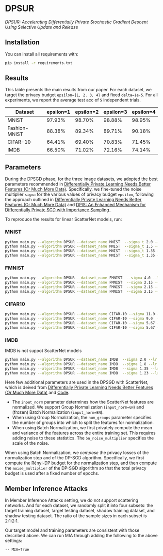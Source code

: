 # DPSUR


*DPSUR: Accelerating Differentially Private Stochastic Gradient Descent Using Selective Update and Release*</br>



## Installation

You can install all requirements with:
```bash
pip install -r requirements.txt
```




## Results

This table presents the main results from our paper. For each dataset, we target the privacy budget `epsilon={1, 2, 3, 4}` and fixed `delta=1e-5`.
For all experiments, we report the average test acc of `5` independent trials.


| Dataset       | epsilon=1 | epsilon=2 | epsilon=3 | epsilon=4 |
|---------------|-----------|-----------|-----------|-----------|
| MNIST         | 97.93%    | 98.70%    | 98.88%    | 98.95% 
| Fashion-MNIST | 88.38%    | 89.34%    | 89.71%    | 90.18%     
| CIFAR-10      | 64.41%    | 69.40%    | 70.83%    | 71.45% 
| IMDB          | 66.50%    | 71.02%    | 72.16%    | 74.14% 

## Parameters
During the DPSGD phase, for the three image datasets, we adopted the best parameters recommended 
in [Differentially Private Learning Needs Better Features (Or Much More Data)](http://arxiv.org/abs/2011.11660). Specifically, we fine-tuned the noise multiplier 
`sigma` for the various values of privacy budget `epsilon`, 
following the approach outlined in [Differentially Private Learning Needs Better Features (Or Much More Data)](http://arxiv.org/abs/2011.11660) and [DPIS: An Enhanced Mechanism for Differentially Private SGD with Importance Sampling
](https://arxiv.org/abs/2210.09634).

To reproduce the results for linear ScatterNet models, run:
### MNIST

```bash
python main.py --algorithm DPSUR --dataset_name MNIST  --sigma_t 2.0 --lr 2.0 --batch_size 1024  --C_v=0.001 --sigma_v=1.3 --bs_valid=256 --beta=-1 --input_norm=BN --bn_noise_multiplier=8 --use_scattering --eps=1.0
python main.py --algorithm DPSUR --dataset_name MNIST  --sigma_t 1.5 --lr 2.0 --batch_size 1024  --C_v=0.001 --sigma_v=1.0 --bs_valid=256 --beta=-1 --input_norm=BN --bn_noise_multiplier=8 --use_scattering --eps=2.0
python main.py --algorithm DPSUR --dataset_name MNIST  --sigma_t 1.35 --lr 2.0 --batch_size 1024 --C_v=0.001 --sigma_v=0.9 --bs_valid=256 --beta=-1 --input_norm=BN --bn_noise_multiplier=8 --use_scattering --eps=3.0
python main.py --algorithm DPSUR --dataset_name MNIST  --sigma_t 1.35 --lr 2.0 --batch_size 1024 --C_v=0.001 --sigma_v=0.8 --bs_valid=256 --beta=-1 --input_norm=BN --bn_noise_multiplier=8 --use_scattering --eps=4.0
```

### FMNIST

```bash
python main.py --algorithm DPSUR --dataset_name FMNIST  --sigma 4.0 --lr 4.0  --batch_size 2048 --C_v=0.001 --sigma_v=1.3 --bs_valid=256 --beta=-1 --input_norm=GroupNorm --num_groups=27 --use_scattering --eps=1.0
python main.py --algorithm DPSUR --dataset_name FMNIST  --sigma 2.15 --lr 4.0 --batch_size 2048 --C_v=0.001 --sigma_v=1.3 --bs_valid=256 --beta=-1 --input_norm=GroupNorm --num_groups=27 --use_scattering --eps=2.0
python main.py --algorithm DPSUR --dataset_name FMNIST  --sigma 2.15 --lr 4.0 --batch_size 2048 --C_v=0.001 --sigma_v=0.8 --bs_valid=256 --beta=-1 --input_norm=GroupNorm --num_groups=27 --use_scattering --eps=3.0
python main.py --algorithm DPSUR --dataset_name FMNIST  --sigma 2.15 --lr 4.0 --batch_size 2048 --C_v=0.001 --sigma_v=0.8 --bs_valid=256 --beta=-1 --input_norm=GroupNorm --num_groups=27 --use_scattering --eps=4.0
```

### CIFAR10

```bash
python main.py --algorithm DPSUR --dataset_name CIFAR-10 --sigma 11.0 --lr 4.0 --batch_size 8192 --C_v=0.001 --sigma_v=1.3 --bs_valid=256 --beta=-1 --input_norm=BN --bn_noise_multiplier=8 --use_scattering --eps=1.0
python main.py --algorithm DPSUR --dataset_name CIFAR-10 --sigma 9.0  --lr 4.0 --batch_size 8192 --C_v=0.001 --sigma_v=1.3 --bs_valid=256 --beta=-1 --input_norm=BN --bn_noise_multiplier=8 --use_scattering --eps=2.0
python main.py --algorithm DPSUR --dataset_name CIFAR-10 --sigma 5.67 --lr 4.0 --batch_size 8192 --C_v=0.001 --sigma_v=1.1 --bs_valid=256 --beta=-1 --input_norm=BN --bn_noise_multiplier=8 --use_scattering --eps=3.0
python main.py --algorithm DPSUR --dataset_name CIFAR-10 --sigma 5.67 --lr 4.0 --batch_size 8192 --C_v=0.001 --sigma_v=1.1 --bs_valid=256 --beta=-1 --input_norm=BN --bn_noise_multiplier=8 --use_scattering --eps=4.0
```

### IMDB
IMDB is not suppot ScatterNet models
```bash
python main.py --algorithm DPSUR --dataset_name IMDB  --sigma 2.0 --lr 0.02  --batch_size 1024 --C_v=0.001 --sigma_v=1.3 --bs_valid=256 --beta=-1 --eps=1.0
python main.py --algorithm DPSUR --dataset_name IMDB  --sigma 1.8 --lr 0.02  --batch_size 1024 --C_v=0.001 --sigma_v=1.2 --bs_valid=256 --beta=-1 --eps=2.0
python main.py --algorithm DPSUR --dataset_name IMDB  --sigma 1.35 --lr 0.02 --batch_size 1024 --C_v=0.001 --sigma_v=1.0 --bs_valid=256 --beta=-1 --eps=3.0
python main.py --algorithm DPSUR --dataset_name IMDB  --sigma 1.23 --lr 0.02 --batch_size 1024 --C_v=0.001 --sigma_v=0.9 --bs_valid=256 --beta=-1 --eps=4.0
```



Here few additional parameters are used in the DPSGD with ScatterNet, which is deived from [Differentially Private Learning Needs Better Features (Or Much More Data)](http://arxiv.org/abs/2011.11660) and 
[Code](https://github.com/ftramer/Handcrafted-DP). 
* The `input_norm` parameter determines how the ScatterNet features are normalized. 
We support Group Normalization (`input_norm=GN`) 
and (frozen) Batch Normalization (`input_norm=BN`).
* When using Group Normalization, the `num_groups` parameter specifies the number
of groups into which to split the features for normalization.
* When using Batch Normalization, we first privately compute the mean and variance
of the features across the entire training set. This requires adding noise to 
these statistics. The `bn_noise_multiplier` specifies the scale of the noise. 

When using Batch Normalization, we *compose* the privacy losses of the 
normalization step and of the DP-SGD algorithm.
Specifically, we first compute the Rényi-DP budget for the normalization step, 
and then compute the `noise_multiplier` of the DP-SGD algorithm so that the total
privacy budget is used after a fixed number of epochs.

## Member Inference Attacks
In Member Inference Attacks setting, we do not support scattering networks.
And for each dataset, we randomly split it into four subsets: the target training dataset, target testing dataset, shadow training dataset, and shadow testing dataset. 
The ratio of the sample sizes in each subset is 2:1:2:1. 

Our target model and training parameters are consistent with those described above.
We can run MIA through adding the following to the above settings:
```bash
-- MIA=True

